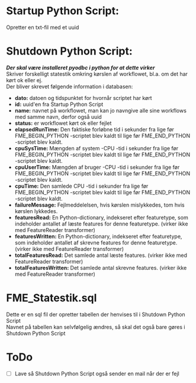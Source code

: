 # Startup Python Script:
Opretter en txt-fil med et uuid

# Shutdown Python Script:
***Der skal være installeret pyodbc i python for at dette virker***\
Skriver forskelligt statestik omkring kørslen af workflowet, bl.a. om det har kørt ok eller ej.\
Der bliver skrevet følgende information i databasen:
- **dato:** datoen og tidspunktet for hvornår scriptet har kørt
- **id:** uuid'en fra Startup Python Script
- **name:** navnet på workflowet, man kan jo navngive alle sine workflows med samme navn, derfor også uuid
- **status:** er workflowet kørt ok eller fejlet
- **elapsedRunTime:** Den faktiske forløbne tid i sekunder fra lige før FME_BEGIN_PYTHON -scriptet blev kaldt til lige før FME_END_PYTHON -scriptet blev kaldt.
- **cpuSysTime:** Mængden af system -CPU -tid i sekunder fra lige før FME_BEGIN_PYTHON -scriptet blev kaldt til lige før FME_END_PYTHON -scriptet blev kaldt.
- **cpuUserTime:** Mængden af bruger -CPU -tid i sekunder fra lige før FME_BEGIN_PYTHON -scriptet blev kaldt til lige før FME_END_PYTHON -scriptet blev kaldt.
- **cpuTime:** Den samlede CPU -tid i sekunder fra lige før FME_BEGIN_PYTHON -scriptet blev kaldt til lige før FME_END_PYTHON -scriptet blev kaldt.
- **failureMessage:** Fejlmeddelelsen, hvis kørslen mislykkedes, tom hvis kørslen lykkedes.
- **featuresRead:** En Python-dictionary, indekseret efter featuretype, som indeholder antallet af læste features for denne featuretype. (virker ikke med FeatureReader transformer)
- **featuresWritten:** En Python-dictionary, indekseret efter featuretype, som indeholder antallet af skrevne features for denne featuretype. (virker ikke med FeatureReader transformer)
- **totalFeaturesRead:** Det samlede antal læste features. (virker ikke med FeatureReader transformer)
- **totalFeaturesWritten:** Det samlede antal skrevne features. (virker ikke med FeatureReader transformer)
# FME_Statestik.sql
Dette er en sql fil der opretter tabellen der henvises til i Shutdown Python Script\
Navnet på tabellen kan selvfølgelig ændres, så skal det også bare gøres i Shutdown Python Script
# ToDo
- [ ] Lave så Shutdown Python Script også sender en mail når der er fejl


